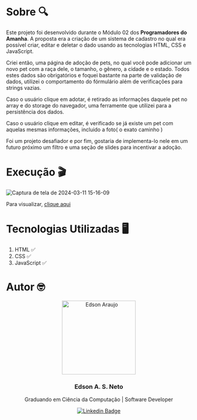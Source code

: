 # Sobre 🔍

Este projeto foi desenvolvido durante o Módulo 02 dos <strong>Programadores do Amanha</strong>. A proposta era a criação de um sistema de cadastro no qual era possível
criar, editar e deletar o dado usando as tecnologias HTML, CSS e JavaScript.

Criei então, uma página de adoção de pets, no qual você pode adicionar um novo pet com a raça dele, o tamanho, o gênero, a cidade e o estado. Todos estes dados são obrigatórios
e foquei bastante na parte de validação de dados, utilizei o comportamento do fórmulário além de verificações para strings vazias.

Caso o usuário clique em adotar, é retirado as informações daquele pet no array e do storage do navegador, uma ferramente que utilizei para a persistência dos dados.

Caso o usuário clique em editar, é verificado se já existe um pet com aquelas mesmas informações, incluido a foto( o exato caminho )

Foi um projeto desafiador e por fim, gostaria de implementa-lo nele em um futuro próximo um filtro e uma seção de slides para incentivar a adoção.

# Execução 🎬

![Captura de tela de 2024-03-11 15-16-09](https://github.com/edsonaraujoneto/cadastro-de-dados-pda/assets/137104822/c5c81834-7a7b-40d7-93a5-682639a54ce2)


Para visualizar, [clique aqui]([https://edsonblocodenotas.netlify.app/](https://edsonaraujoneto.github.io/cadastro-de-dados-pda/))


# Tecnologias Utilizadas 🖥

1. HTML ✅
2. CSS ✅
3. JavaScript ✅

# Autor 🤓

<p align="center">
  <img width="200px" alt="Edson Araujo" title="Edson Araujo" src="https://avatars.githubusercontent.com/u/137104822?v=4" />

  <h3 align="center">Edson A. S. Neto</h3>

  <p align="center">
    Graduando em Ciência da Computação | Software Developer
  </p>
</p>

<div align="center">

[![Linkedin Badge](https://img.shields.io/badge/-LinkedIn-1f6feb?style=flat-square&logo=Linkedin&logoColor=white&link=https://www.linkedin.com/in/vhmarcal/)](https://www.linkedin.com/in/edsonaraujo2003/)

</div>









   




